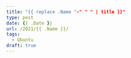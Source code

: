 ```yaml
---
title: "{{ replace .Name "-" " " | title }}"
type: post
date: {{ .Date }}
url: /2021/{{ .Name }}/
tags:
  - Ubuntu
draft: true
---
```

